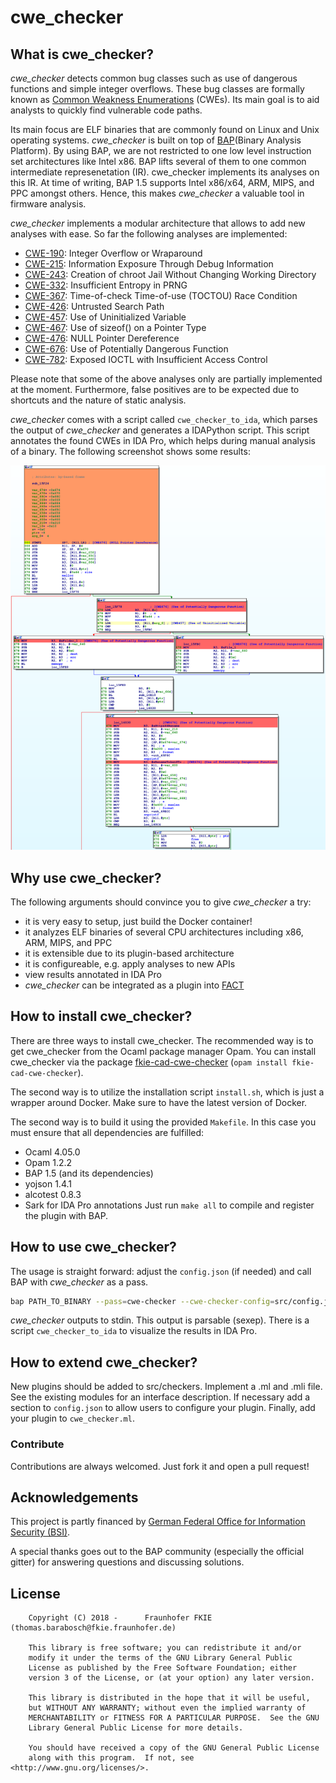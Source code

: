 # cwe_checker #
## What is cwe_checker? ## 
*cwe_checker* detects common bug classes such as use of dangerous functions and simple integer overflows. These bug classes are formally known as [Common Weakness Enumerations](https://cwe.mitre.org/) (CWEs). Its main goal is to aid analysts to quickly find vulnerable code paths.

Its main focus are ELF binaries that are commonly found on Linux and Unix operating systems. *cwe_checker* is built on top of [BAP](https://github.com/BinaryAnalysisPlatform/bap)(Binary Analysis Platform). By using BAP, we are not restricted to one low level instruction set architectures like Intel x86. BAP lifts several of them to one common intermediate represenetation (IR). cwe_checker implements its analyses on this IR. At time of writing, BAP 1.5 supports Intel x86/x64, ARM, MIPS, and PPC amongst others. Hence, this makes *cwe_checker* a valuable tool in firmware analysis.

*cwe_checker* implements a modular architecture that allows to add new analyses with ease. So far the following analyses are implemented:
- [CWE-190](https://cwe.mitre.org/data/definitions/190.html): Integer Overflow or Wraparound
- [CWE-215](https://cwe.mitre.org/data/definitions/215.html): Information Exposure Through Debug Information 
- [CWE-243](https://cwe.mitre.org/data/definitions/243.html): Creation of chroot Jail Without Changing Working Directory
- [CWE-332](https://cwe.mitre.org/data/definitions/332.html): Insufficient Entropy in PRNG
- [CWE-367](https://cwe.mitre.org/data/definitions/367.html): Time-of-check Time-of-use (TOCTOU) Race Condition
- [CWE-426](https://cwe.mitre.org/data/definitions/426.html): Untrusted Search Path
- [CWE-457](https://cwe.mitre.org/data/definitions/457.html): Use of Uninitialized Variable
- [CWE-467](https://cwe.mitre.org/data/definitions/467.html): Use of sizeof() on a Pointer Type
- [CWE-476](https://cwe.mitre.org/data/definitions/476.html): NULL Pointer Dereference
- [CWE-676](https://cwe.mitre.org/data/definitions/676.html): Use of Potentially Dangerous Function
- [CWE-782](https://cwe.mitre.org/data/definitions/782.html): Exposed IOCTL with Insufficient Access Control

Please note that some of the above analyses only are partially implemented at the moment. Furthermore, false positives are to be expected due to shortcuts and the nature of static analysis.

*cwe_checker* comes with a script called `cwe_checker_to_ida`, which parses the output of *cwe_checker* and generates a IDAPython script. This script annotates the found CWEs in IDA Pro, which helps during manual analysis of a binary. The following screenshot shows some results:

![](https://github.com/fkie-cad/cwe_checker/raw/master/doc/images/example_ida_anotation.png "IDA Pro anotation")
## Why use cwe_checker? ##
The following arguments should convince you to give *cwe_checker* a try:
- it is very easy to setup, just build the Docker container!
- it analyzes ELF binaries of several CPU architectures including x86, ARM, MIPS, and PPC
- it is extensible due to its plugin-based architecture
- it is configureable, e.g. apply analyses to new APIs
- view results annotated in IDA Pro
- *cwe_checker* can be integrated as a plugin into [FACT](https://github.com/fkie-cad/FACT_core) 
## How to install cwe_checker? ##
There are three ways to install cwe_checker. The recommended way is to get cwe_checker from the Ocaml package manager Opam. You can install cwe_checker via the package [fkie-cad-cwe-checker](https://opam.ocaml.org/packages/fkie-cad-cwe-checker/) (`opam install fkie-cad-cwe-checker`).

The second way is to utilize the installation script `install.sh`, which is just a wrapper around Docker. Make sure to have the latest version of Docker. 

The second way is to build it using the provided `Makefile`. In this case you must ensure that all dependencies are fulfilled:
- Ocaml 4.05.0
- Opam 1.2.2
- BAP 1.5 (and its dependencies)
- yojson 1.4.1
- alcotest 0.8.3
- Sark for IDA Pro annotations
Just run `make all` to compile and register the plugin with BAP.
## How to use cwe_checker? ##
The usage is straight forward: adjust the `config.json` (if needed) and call BAP with *cwe_checker* as a pass.
``` bash
bap PATH_TO_BINARY --pass=cwe-checker --cwe-checker-config=src/config.json
```
*cwe_checker* outputs to stdin. This output is parsable (sexep). There is a script `cwe_checker_to_ida` to visualize the results in IDA Pro.
## How to extend cwe_checker? ##
New plugins should be added to src/checkers. Implement a .ml and .mli file. See the existing modules for an interface description. If necessary add a section to `config.json` to allow users to configure your plugin. Finally, add your plugin to `cwe_checker.ml`.
### Contribute ###
Contributions are always welcomed. Just fork it and open a pull request!
## Acknowledgements ##
This project is partly financed by [German Federal Office for Information Security (BSI)](https://www.bsi.bund.de).

A special thanks goes out to the BAP community (especially the official gitter) for answering questions and discussing solutions. 
## License
```
    Copyright (C) 2018 -      Fraunhofer FKIE  (thomas.barabosch@fkie.fraunhofer.de)
    
    This library is free software; you can redistribute it and/or
    modify it under the terms of the GNU Library General Public
    License as published by the Free Software Foundation; either
    version 3 of the License, or (at your option) any later version.

    This library is distributed in the hope that it will be useful,
    but WITHOUT ANY WARRANTY; without even the implied warranty of
    MERCHANTABILITY or FITNESS FOR A PARTICULAR PURPOSE.  See the GNU
    Library General Public License for more details.
    
    You should have received a copy of the GNU General Public License
    along with this program.  If not, see <http://www.gnu.org/licenses/>.
```
